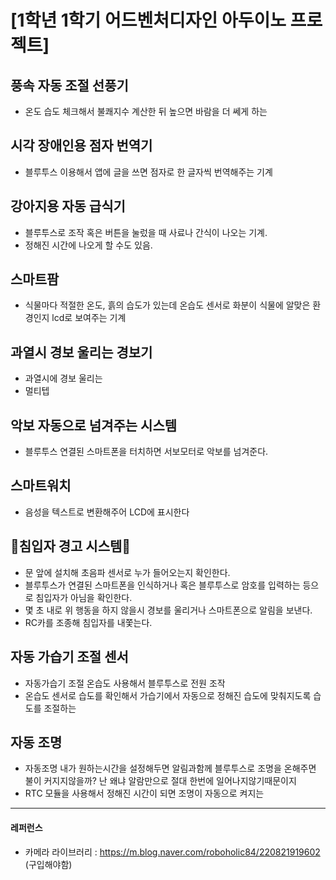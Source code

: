 # [1학년 1학기 어드벤처디자인 아두이노 프로젝트]

## 풍속 자동 조절 선풍기
 - 온도 습도 체크해서 불쾌지수 계산한 뒤 높으면 바람을 더 쎄게 하는

## 시각 장애인용 점자 번역기
 * 블루투스 이용해서 앱에 글을 쓰면 점자로 한 글자씩 번역해주는 기계
 
## 강아지용 자동 급식기
 - 블루투스로 조작 혹은 버튼을 눌렀을 때 사료나 간식이 나오는 기계.
 - 정해진 시간에 나오게 할 수도 있음. 

## 스마트팜
 * 식물마다 적절한 온도, 흙의 습도가 있는데 온습도 센서로 화분이 식물에 알맞은 환경인지 lcd로 보여주는 기계

## 과열시 경보 울리는 경보기
 - 과열시에 경보 울리는
 - 멀티텝

## 악보 자동으로 넘겨주는 시스템
 - 블루투스 연결된 스마트폰을 터치하면 서보모터로 악보를 넘겨준다.
 
## 스마트워치
 - 음성을 텍스트로 변환해주어 LCD에 표시한다

## 🌻침입자 경고 시스템🌻
 - 문 앞에 설치해 초음파 센서로 누가 들어오는지 확인한다. 
 - 블루투스가 연결된 스마트폰을 인식하거나 혹은 블루투스로 암호를 입력하는 등으로 침입자가 아님을 확인한다.
 - 몇 초 내로 위 행동을 하지 않을시 경보를 울리거나 스마트폰으로 알림을 보낸다.
 - RC카를 조종해 침입자를 내쫓는다.

## 자동 가습기 조절 센서
 - 자동가습기 조절 온습도 사용해서 블루투스로 전원 조작
 - 온습도 센서로 습도를 확인해서 가습기에서 자동으로 정해진 습도에 맞춰지도록 습도를 조절하는
 
## 자동 조명 
- 자동조명 내가 원하는시간을 설정해두면 알림과함께 블루투스로 조명을 온해주면 불이 커지지않을까? 난 왜냐 알람만으로 절대 한번에 일어나지않기때문이지
- RTC 모듈을 사용해서 정해진 시간이 되면 조명이 자동으로 켜지는



--------------------
#### 레퍼런스
 - 카메라 라이브러리 : https://m.blog.naver.com/roboholic84/220821919602 (구입해야함)
